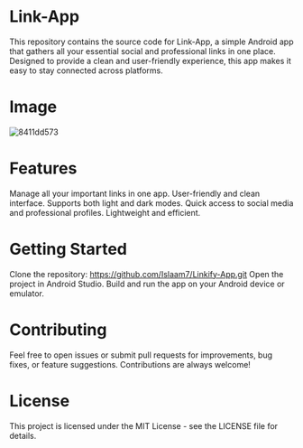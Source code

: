 # Link-App
This repository contains the source code for Link-App, a simple Android app that gathers all your essential social and professional links in one place. Designed to provide a clean and user-friendly experience, this app makes it easy to stay connected across platforms.
# Image
![8411dd573](https://github.com/user-attachments/assets/4db6883f-1508-4a0d-9a33-040731fcfb78)

# Features
Manage all your important links in one app.
User-friendly and clean interface.
Supports both light and dark modes.
Quick access to social media and professional profiles.
Lightweight and efficient.
# Getting Started
Clone the repository:
https://github.com/Islaam7/Linkify-App.git
Open the project in Android Studio. Build and run the app on your Android device or emulator.

# Contributing
Feel free to open issues or submit pull requests for improvements, bug fixes, or feature suggestions. Contributions are always welcome!

# License
This project is licensed under the MIT License - see the LICENSE file for details.



